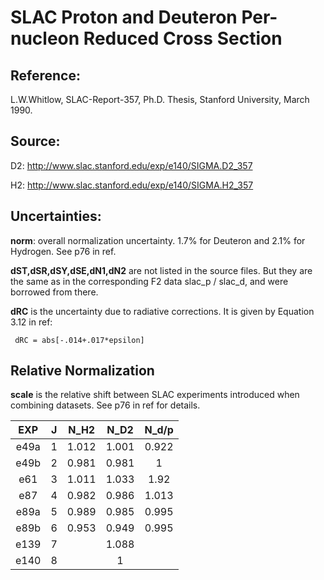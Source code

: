 
# SLAC Proton and Deuteron Per-nucleon Reduced Cross Section

## Reference:  
L.W.Whitlow, SLAC-Report-357, Ph.D. Thesis, Stanford University, March 1990.

## Source: 
D2: http://www.slac.stanford.edu/exp/e140/SIGMA.D2_357

H2: http://www.slac.stanford.edu/exp/e140/SIGMA.H2_357


## Uncertainties:

**norm**: overall normalization uncertainty. 1.7% for Deuteron and 2.1% for Hydrogen. See p76 in ref.

**dST,dSR,dSY,dSE,dN1,dN2** are not listed in the source files. But they are the same as in the corresponding F2 data slac_p / slac_d, and were borrowed from there.

**dRC** is the uncertainty due to radiative corrections. It is given by Equation 3.12 in ref:                             
                                                                                
     dRC = abs[-.014+.017*epsilon]    

## Relative Normalization

**scale** is the relative shift between SLAC experiments introduced when combining datasets. See p76 in ref for details.

|EXP    |J	 |N_H2  |N_D2 | N_d/p|
|:--:   |:--:|:--:  |:--: |  :--:|
|e49a	|1	 |1.012	|1.001|	0.922|
|e49b	|2	 |0.981	|0.981|	1    |
|e61	|3	 |1.011	|1.033|	1.92 |
|e87	|4	 |0.982	|0.986|	1.013|
|e89a	|5	 |0.989	|0.985|	0.995|
|e89b	|6	 |0.953	|0.949|	0.995|
|e139	|7	 |	    |1.088|	     |
|e140	|8	 |	    |1	  |      |


